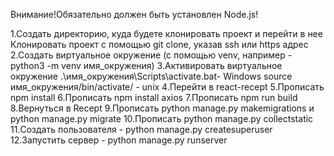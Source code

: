 Внимание!Обязательно должен быть установлен Node.js!


1.Создать директорию, куда будете клонировать проект и перейти в нее
Клонировать проект с помощью git clone, указав ssh или https адрес
2.Создать виртуальное окружение (с помощью venv, например - python3 -m venv имя_окружения)
3.Активировать виртуальное окружение
  .\имя_окружения\Scripts\activate.bat- Windows
  source имя_окружения/bin/activate/ - unix
4.Перейти в react-recept
5.Прописать npm install
6.Прописать npm install axios
7.Прописать npm run build
8.Вернуться в Recept
9.Прописать python manage.py makemigrations и python manage.py migrate
10.Прописать python manage.py collectstatic
11.Создать пользователя - python manage.py createsuperuser
12.Запустить сервер - python manage.py runserver
